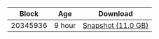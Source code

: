 |     Block   |     Age     |   Download  |
| ----------- | ----------- | ----------- |
|   20345936   |  9 hour | [Snapshot (11.0 GB)](https://s3.eu-central-1.amazonaws.com/w3coins.io/snapshots/band-mainnet/band_snapsot_latest.tar.lz4)  |
